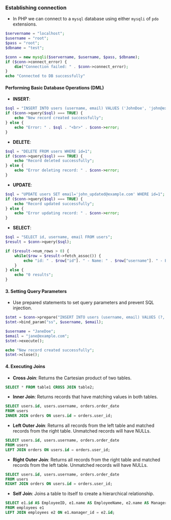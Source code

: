 ### **Establishing connection**

- In PHP we can connect to a `mysql` database using either `mysqli` of `pdo` extensions.
```php
$servername = "localhost";
$username = "root";
$pass = "root";
$dbname = "test";

$conn = new mysqli($servername, $username, $pass, $dbname);
if ($conn->connect_error) {
    die("Connection failed: " . $conn->connect_error);
}
echo "Connected to DB successfully"
```


#### **Performing Basic Database Operations (DML)**

- **INSERT**:
```php
$sql = "INSERT INTO users (username, email) VALUES ('JohnDoe', 'john@example.com')";
if ($conn->query($sql) === TRUE) {
    echo "New record created successfully";
} else {
    echo "Error: " . $sql . "<br>" . $conn->error;
}
```

- **DELETE**:

```php
$sql = "DELETE FROM users WHERE id=1";
if ($conn->query($sql) === TRUE) {
    echo "Record deleted successfully";
} else {
    echo "Error deleting record: " . $conn->error;
}
```

- **UPDATE**:
```php
$sql = "UPDATE users SET email='john_updated@example.com' WHERE id=1";
if ($conn->query($sql) === TRUE) {
    echo "Record updated successfully";
} else {
    echo "Error updating record: " . $conn->error;
}
```

- **SELECT**:

```php
$sql = "SELECT id, username, email FROM users";
$result = $conn->query($sql);

if ($result->num_rows > 0) {
    while($row = $result->fetch_assoc()) {
        echo "id: " . $row["id"]. " - Name: " . $row["username"]. " - Email: " . $row["email"] . "<br>";
    }
} else {
    echo "0 results";
}
```

#### 3. Setting Query Parameters

- Use prepared statements to set query parameters and prevent SQL injection.

```php
$stmt = $conn->prepare("INSERT INTO users (username, email) VALUES (?, ?)");
$stmt->bind_param("ss", $username, $email);

$username = "JaneDoe";
$email = "jane@example.com";
$stmt->execute();

echo "New record created successfully";
$stmt->close();
```

#### 4. Executing Joins

- **Cross Join**: Returns the Cartesian product of two tables.

```sql
SELECT * FROM table1 CROSS JOIN table2;
```

- **Inner Join**: Returns records that have matching values in both tables.

```sql
SELECT users.id, users.username, orders.order_date
FROM users
INNER JOIN orders ON users.id = orders.user_id;
```

- **Left Outer Join**: Returns all records from the left table and matched records from the right table. Unmatched records will have NULLs.

```sql
SELECT users.id, users.username, orders.order_date
FROM users
LEFT JOIN orders ON users.id = orders.user_id;
```

- **Right Outer Join**: Returns all records from the right table and matched records from the left table. Unmatched records will have NULLs.

```sql
SELECT users.id, users.username, orders.order_date
FROM users
RIGHT JOIN orders ON users.id = orders.user_id;
```

- **Self Join**: Joins a table to itself to create a hierarchical relationship.

```sql
SELECT e1.id AS EmployeeID, e1.name AS EmployeeName, e2.name AS ManagerName
FROM employees e1
LEFT JOIN employees e2 ON e1.manager_id = e2.id;
```